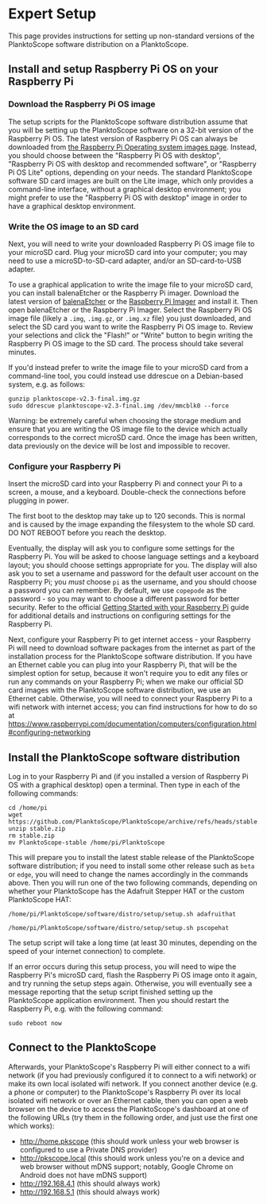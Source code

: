 # Expert Setup

This page provides instructions for setting up non-standard versions of the PlanktoScope software distribution on a PlanktoScope.

## Install and setup Raspberry Pi OS on your Raspberry Pi

### Download the Raspberry Pi OS image

The setup scripts for the PlanktoScope software distribution assume that you will be setting up the PlanktoScope software on a 32-bit version of the Raspberry Pi OS. The latest version of Raspberry Pi OS can always be downloaded from [the Raspberry Pi Operating system images page](https://www.raspberrypi.com/software/operating-systems/). Instead, you should choose between the "Raspberry Pi OS with desktop", "Raspberry Pi OS with desktop and recommended software", or "Raspberry Pi OS Lite" options, depending on your needs. The standard PlanktoScope software SD card images are built on the Lite image, which only provides a command-line interface, without a graphical desktop environment; you might prefer to use the "Raspberry Pi OS with desktop" image in order to have a graphical desktop environment.

### Write the OS image to an SD card

Next, you will need to write your downloaded Raspberry Pi OS image file to your microSD card. Plug your microSD card into your computer; you may need to use a microSD-to-SD-card adapter, and/or an SD-card-to-USB adapter.

To use a graphical application to write the image file to your microSD card, you can install balenaEtcher or the Raspberry Pi imager. Download the latest version of [balenaEtcher](https://www.balena.io/etcher/) or the [Raspberry Pi Imager](https://www.raspberrypi.com/software/) and install it. Then open balenaEtcher or the Raspberry Pi Imager. Select the Raspberry Pi OS image file (likely a `.img`, `.img.gz`, or `.img.xz` file) you just downloaded, and select the SD card you want to write the Raspberry Pi OS image to. Review your selections and click the "Flash!" or "Write" button to begin writing the Raspberry Pi OS image to the SD card. The process should take several minutes.

If you'd instead prefer to write the image file to your microSD card from a command-line tool, you could instead use ddrescue on a Debian-based system, e.g. as follows:
```
gunzip planktoscope-v2.3-final.img.gz
sudo ddrescue planktoscope-v2.3-final.img /dev/mmcblk0 --force
```
Warning: be extremely careful when choosing the storage medium and ensure that you are writing the OS image file to the device which actually corresponds to the correct microSD card. Once the image has been written, data previously on the device will be lost and impossible to recover.


### Configure your Raspberry Pi

Insert the microSD card into your Raspberry Pi and connect your Pi to a screen, a mouse, and a keyboard. Double-check the connections before plugging in power.

The first boot to the desktop may take up to 120 seconds. This is normal and is caused by the image expanding the filesystem to the whole SD card. DO NOT REBOOT before you reach the desktop.

Eventually, the display will ask you to configure some settings for the Raspberry Pi. You will be asked to choose language settings and a keyboard layout; you should choose settings appropriate for you. The display will also ask you to set a username and password for the default user account on the Raspberry Pi; you *must* choose `pi` as the username, and you should choose a password you can remember. By default, we use `copepode` as the password - so you may want to choose a different password for better security. Refer to the official [Getting Started with your Raspberry Pi](https://projects.raspberrypi.org/en/projects/raspberry-pi-getting-started/) guide for additional details and instructions on configuring settings for the Raspberry Pi.

Next, configure your Raspberry Pi to get internet access - your Raspberry Pi will need to download software packages from the internet as part of the installation process for the PlanktoScope software distribution. If you have an Ethernet cable you can plug into your Raspberry Pi, that will be the simplest option for setup, because it won't require you to edit any files or run any commands on your Raspberry Pi; when we make our official SD card images with the PlanktoScope software distribution, we use an Ethernet cable. Otherwise, you will need to connect your Raspberry Pi to a wifi network with internet access; you can find instructions for how to do so at <https://www.raspberrypi.com/documentation/computers/configuration.html#configuring-networking>

## Install the PlanktoScope software distribution

Log in to your Raspberry Pi and (if you installed a version of Raspberry Pi OS with a graphical desktop) open a terminal. Then type in each of the following commands:

```
cd /home/pi
wget https://github.com/PlanktoScope/PlanktoScope/archive/refs/heads/stable.zip
unzip stable.zip
rm stable.zip
mv PlanktoScope-stable /home/pi/PlanktoScope
```

This will prepare you to install the latest stable release of the PlanktoScope software distribution; if you need to install some other release such as `beta` or `edge`, you will need to change the names accordingly in the commands above. Then you will run one of the two following commands, depending on whether your PlanktoScope has the Adafruit Stepper HAT or the custom PlanktoScope HAT:

```
/home/pi/PlanktoScope/software/distro/setup/setup.sh adafruithat
```

```
/home/pi/PlanktoScope/software/distro/setup/setup.sh pscopehat
```

The setup script will take a long time (at least 30 minutes, depending on the speed of your internet connection) to complete.

If an error occurs during this setup process, you will need to wipe the Raspberry Pi's microSD card, flash the Raspberry Pi OS image onto it again, and try running the setup steps again. Otherwise, you will eventually see a message reporting that the setup script finished setting up the PlanktoScope application environment. Then you should restart the Raspberry Pi, e.g. with the following command:

```
sudo reboot now
```

## Connect to the PlanktoScope

Afterwards, your PlanktoScope's Raspberry Pi will either connect to a wifi network (if you had previously configured it to connect to a wifi network) or make its own local isolated wifi network. If you connect another device (e.g. a phone or computer) to the PlanktoScope's Raspberry Pi over its local isolated wifi network or over an Ethernet cable, then you can open a web browser on the device to access the PlanktoScope's dashboard at one of the following URLs (try them in the following order, and just use the first one which works):

- <http://home.pkscope> (this should work unless your web browser is configured to use a Private DNS provider)
- <http://pkscope.local> (this should work unless you're on a device and web browser without mDNS support; notably, Google Chrome on Android does not have mDNS support)
- <http://192.168.4.1> (this should always work)
- <http://192.168.5.1> (this should always work)
